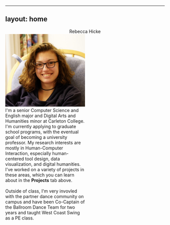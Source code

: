 
---
layout: home
---
<div style="text-align: center;">
	Rebecca Hicke
</div>

<div>
<div style="width:50%;"><img src="assets/images/Hicke.jpeg" alt="Photo of Rebecca Hicke"></div><div style="width:50%;">I'm a senior Computer Science and English major and Digital Arts and Humanities minor at Carleton College. 
I'm currently applying to graduate school programs, with the eventual goal of becoming a university professor. My research interests are mostly in Human-Computer Interaction, especially human-centered tool design, data visualization, and digital humanities. I've worked on a variety of projects in these areas, which you can learn about in the <b>Projects</b> tab above.<br><br>Outside of class, I'm very invovled with the partner dance community on campus and have been Co-Captain of the Ballroom Dance Team for two years and taught West Coast Swing as a PE class.</div>
</div>
